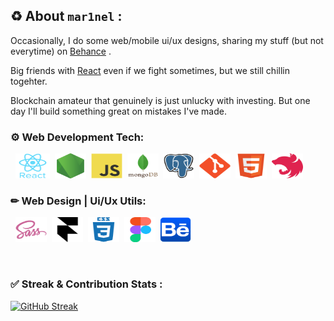  ## <!-- <img align="" src="https://github.com/mar1nel/mar1nel/assets/110196455/3326fc73-20f6-4f20-b91a-0d11e9d38946" title="React" alt="" width="40"/> --> ♻ About `mar1nel` :

<!-- <div id="header" align="start" style="border: 2px solid green;">
  <img src="https://github.com/mar1nel/mar1nel/assets/110196455/77c242f5-c1e6-404e-ab9e-cb7e9422f4ee" width="500"/>
</div>
 -->
<!-- <br>![pngegg (3)](https://github.com/mar1nel/mar1nel/assets/110196455/1be6de5d-01e3-42cd-a0ec-f9b3542f247f) -->
<!-- ![2303274-jake_long_by_blakmanta-removebg-preview](https://github.com/mar1nel/mar1nel/assets/110196455/3326fc73-20f6-4f20-b91a-0d11e9d38946) -->

<!-- <p>I just craft <a href="https://react.dev/">React</a> based projects, this inspires me.</p> -->
<!-- I'll never add a "hobby" section to my resume. Awesome guys, I'm glad you like playing guitar, cycling, reading books and watching movies, but hey! -->
<p>Occasionally, I do some web/mobile ui/ux designs, sharing my stuff (but not everytime) on <a href="https://www.behance.net/ababiivicu">Behance</a> .</p>
<p>Big friends with <a href="https://react.dev/">React</a> even if we fight sometimes, but we still chillin togehter.</p>
<p>Blockchain amateur that genuinely is just unlucky with investing. But one day I'll build something great on mistakes I've made.</p>
<!-- “Better three hours too soon than a minute too late.” — William Shakespeare, that's why every junior developer is building a to-do list and online alarm clock --> 
<!-- <img src="" title="React" alt="" width="20"/> --> 


<!-- &nbsp; -->

<div align="start">
  <h3> ⚙ Web Development Tech:</h3>&nbsp;
  <img src="https://github.com/devicons/devicon/blob/master/icons/react/react-original-wordmark.svg" title="React" alt="React" width="55" height="40"/>&nbsp;
  <img src="https://github.com/devicons/devicon/blob/master/icons/nodejs/nodejs-original.svg" title="NodeJS" alt="HTML" width="50" height="40"/>&nbsp;
  <img src="https://github.com/devicons/devicon/blob/master/icons/javascript/javascript-original.svg" title="JavaScript" alt="JavaScript" width="50" height="40"/>&nbsp;
  <img src="https://github.com/devicons/devicon/blob/master/icons/mongodb/mongodb-original-wordmark.svg" title="JavaScript" alt="MongoDB" width="50" height="40"/>&nbsp;
  <img src="https://github.com/devicons/devicon/blob/master/icons/postgresql/postgresql-original.svg" title="PostgreSQL" alt="HTML" width="50" height="40"/>&nbsp;
  <img src="https://github.com/devicons/devicon/blob/master/icons/git/git-original.svg" title="HTML5" alt="HTML" width="50" height="40"/>&nbsp;
  <img src="https://github.com/devicons/devicon/blob/master/icons/html5/html5-original.svg" title="HTML5" alt="HTML" width="50" height="40"/>&nbsp;
  <img src="https://github.com/devicons/devicon/blob/master/icons/nestjs/nestjs-original.svg" title="Nest" alt="HTML" width="50" height="40"/>&nbsp;
  
  <h3> ✏ Web Design | Ui/Ux Utils:</h3>&nbsp;
  <img src="https://github.com/devicons/devicon/blob/master/icons/sass/sass-original.svg"  title="CSS3" alt="CSS" width="50" height="40"/>&nbsp;
  <img src="https://github.com/devicons/devicon/blob/master/icons/framermotion/framermotion-original.svg"  title="Framer" alt="CSS" width="50" height="40"/>&nbsp;
  <img src="https://github.com/devicons/devicon/blob/master/icons/css3/css3-plain-wordmark.svg"  title="CSS3" alt="CSS" width="50" height="40"/>&nbsp;
  <img src="https://github.com/devicons/devicon/blob/master/icons/figma/figma-original.svg" title="HTML5" alt="HTML" width="50" height="40"/>&nbsp;
  <img src="https://github.com/devicons/devicon/blob/master/icons/behance/behance-original.svg" title="HTML5" alt="HTML" width="50" height="40"/>&nbsp;
</div>

&nbsp;

<h3> ✅ Streak & Contribution Stats :</h3>

[![GitHub Streak](https://github-readme-streak-stats.herokuapp.com?user=mar1nel&theme=hacker&card_width=500)](https://git.io/streak-stats)
  
<!-- ### 📈 GitHub Journey:

 [![My GitHub Stats](https://github-readme-stats.vercel.app/api?username=mar1nel&show_icons=true&theme=chartreuse-dark)](https://github.com/anuraghazra/github-readme-stats) -->

<br>
